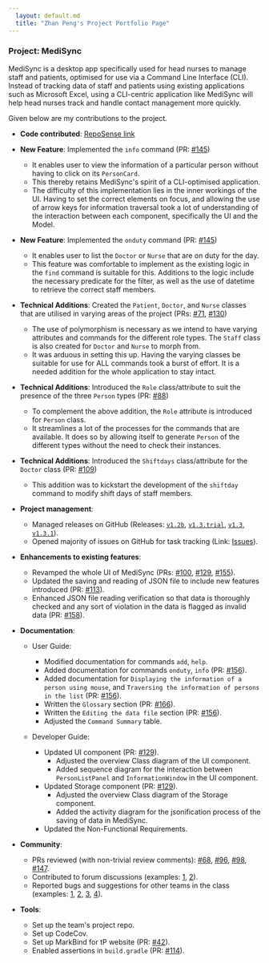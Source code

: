 ```yaml
---
  layout: default.md
  title: "Zhan Peng's Project Portfolio Page"
---
```


### Project: MediSync

MediSync is a desktop app specifically used for head nurses to manage staff and patients, optimised for use via a Command Line Interface (CLI). Instead of tracking data of staff and patients using existing applications such as Microsoft Excel, using a CLI-centric application like MediSync will help head nurses track and handle contact management more quickly.

Given below are my contributions to the project.

* **Code contributed**: [RepoSense link](https://nus-cs2103-ay2324s1.github.io/tp-dashboard/?search=T16-2&breakdown=false&sort=groupTitle%20dsc&sortWithin=title&since=2023-09-22&timeframe=commit&mergegroup=&groupSelect=groupByRepos&tabOpen=true&tabType=authorship&zFR=false&tabAuthor=leezhanpeng&tabRepo=AY2324S1-CS2103-T16-2%2Ftp%5Bmaster%5D&authorshipIsMergeGroup=false&authorshipFileTypes=docs~functional-code~test-code~other&authorshipIsBinaryFileTypeChecked=false&authorshipIsIgnoredFilesChecked=false)<br>

* **New Feature**: Implemented the `info` command (PR: [#145](https://github.com/AY2324S1-CS2103-T16-2/tp/pull/145))
  * It enables user to view the information of a particular person without having to click on its `PersonCard`.
  * This thereby retains MediSync's spirit of a CLI-optimised application.
  * The difficulty of this implementation lies in the inner workings of the UI. Having to set the correct elements on focus, and allowing the use of arrow keys for information traversal took a lot of understanding of the interaction between each component, specifically the UI and the Model.

* **New Feature**: Implemented the `onduty` command (PR: [#145](https://github.com/AY2324S1-CS2103-T16-2/tp/pull/146))
  * It enables user to list the `Doctor` or `Nurse` that are on duty for the day.
  * This feature was comfortable to implement as the existing logic in the `find` command is suitable for this. Additions to the logic include the necessary predicate for the filter, as well as the use of datetime to retrieve the correct staff members.<br>

* **Technical Additions**: Created the `Patient`, `Doctor`, and `Nurse` classes that are utilised in varying areas of the project (PRs: [#71](https://github.com/AY2324S1-CS2103-T16-2/tp/pull/71), [#130](https://github.com/AY2324S1-CS2103-T16-2/tp/pull/130))
  * The use of polymorphism is necessary as we intend to have varying attributes and commands for the different role types. The `Staff` class is also created for `Doctor` and `Nurse` to morph from.
  * It was arduous in setting this up. Having the varying classes be suitable for use for ALL commands took a burst of effort. It is a needed addition for the whole application to stay intact.

* **Technical Additions**: Introduced the `Role` class/attribute to suit the presence of the three `Person` types (PR: [#88](https://github.com/AY2324S1-CS2103-T16-2/tp/pull/88))
  * To complement the above addition, the `Role` attribute is introduced for `Person` class.
  * It streamlines a lot of the processes for the commands that are available. It does so by allowing itself to generate `Person` of the different types without the need to check their instances.

* **Technical Additions**: Introduced the `Shiftdays` class/attribute for the `Doctor` class (PR: [#109](https://github.com/AY2324S1-CS2103-T16-2/tp/pull/109))
  * This addition was to kickstart the development of the `shiftday` command to modify shift days of staff members.<br>

* **Project management**:
  * Managed releases on GitHub (Releases: [`v1.2b`](https://github.com/AY2324S1-CS2103-T16-2/tp/releases/tag/v1.2b), [`v1.3.trial`](https://github.com/AY2324S1-CS2103-T16-2/tp/releases/tag/v1.3.trial), [`v1.3`](https://github.com/AY2324S1-CS2103-T16-2/tp/releases/tag/v1.3), [`v1.3.1`](https://github.com/AY2324S1-CS2103-T16-2/tp/releases/tag/v1.3.1)).
  * Opened majority of issues on GitHub for task tracking (Link: [Issues](https://github.com/AY2324S1-CS2103-T16-2/tp/issues)).<br>

* **Enhancements to existing features**:
  * Revamped the whole UI of MediSync (PRs: [#100](https://github.com/AY2324S1-CS2103-T16-2/tp/pull/100), [#129](https://github.com/AY2324S1-CS2103-T16-2/tp/pull/129), [#155](https://github.com/AY2324S1-CS2103-T16-2/tp/pull/155)).
  * Updated the saving and reading of JSON file to include new features introduced (PR: [#113](https://github.com/AY2324S1-CS2103-T16-2/tp/pull/113)).
  * Enhanced JSON file reading verification so that data is thoroughly checked and any sort of violation in the data is flagged as invalid data (PR: [#158](https://github.com/AY2324S1-CS2103-T16-2/tp/pull/158)).<br>

* **Documentation**:
  * User Guide:
    * Modified documentation for commands `add`, `help`.
    * Added documentation for commands `onduty`, `info` (PR: [#156](https://github.com/AY2324S1-CS2103-T16-2/tp/pull/156)).
    * Added documentation for `Displaying the information of a person using mouse`, and `Traversing the information of persons in the list` (PR: [#156](https://github.com/AY2324S1-CS2103-T16-2/tp/pull/156)).
    * Written the `Glossary` section (PR: [#166](https://github.com/AY2324S1-CS2103-T16-2/tp/pull/166)).
    * Written the `Editing the data file` section (PR: [#156](https://github.com/AY2324S1-CS2103-T16-2/tp/pull/156)).
    * Adjusted the `Command Summary` table.

  * Developer Guide:
    * Updated UI component (PR: [#129](https://github.com/AY2324S1-CS2103-T16-2/tp/pull/129)).
      * Adjusted the overview Class diagram of the UI component.
      * Added sequence diagram for the interaction between `PersonListPanel` and `InformationWindow` in the UI component.
    * Updated Storage component (PR: [#129](https://github.com/AY2324S1-CS2103-T16-2/tp/pull/129)).
      * Adjusted the overview Class diagram of the Storage component.
      * Added the activity diagram for the jsonification process of the saving of data in MediSync.
    * Updated the Non-Functional Requirements.<br>

* **Community**:
  * PRs reviewed (with non-trivial review comments): [#68](https://github.com/AY2324S1-CS2103-T16-2/tp/pull/68), [#96](https://github.com/AY2324S1-CS2103-T16-2/tp/pull/96), [#98](https://github.com/AY2324S1-CS2103-T16-2/tp/pull/98), [#147](https://github.com/AY2324S1-CS2103-T16-2/tp/pull/147).
  * Contributed to forum discussions (examples: [1](https://github.com/nus-cs2103-AY2324S1/forum/issues/28#issuecomment-1694649929), [2](https://github.com/nus-cs2103-AY2324S1/forum/issues/29#issuecomment-1694648517)).
  * Reported bugs and suggestions for other teams in the class (examples: [1](https://github.com/AY2324S1-CS2103T-T12-4/tp/issues/118), [2](https://github.com/AY2324S1-CS2103T-T12-4/tp/issues/138), [3](https://github.com/AY2324S1-CS2103T-T12-4/tp/issues/124), [4](https://github.com/AY2324S1-CS2103T-T12-4/tp/issues/140)).<br>

* **Tools**:
  * Set up the team's project repo.
  * Set up CodeCov.
  * Set up MarkBind for tP website (PR: [#42](https://github.com/AY2324S1-CS2103-T16-2/tp/pull/42)).
  * Enabled assertions in `build.gradle` (PR: [#114](https://github.com/AY2324S1-CS2103-T16-2/tp/pull/114)).
